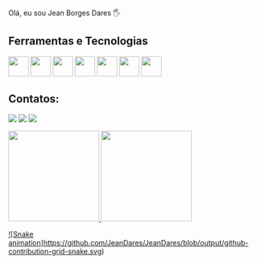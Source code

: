 Olá, eu sou Jean Borges Dares 🖐   


## Ferramentas e Tecnologias

<img src="https://cdn.jsdelivr.net/gh/devicons/devicon/icons/git/git-original.svg" width="40" height="40"/>  <img src="https://cdn.jsdelivr.net/gh/devicons/devicon/icons/react/react-original.svg" width="40" height="40" /> <img src="https://cdn.jsdelivr.net/gh/devicons/devicon/icons/html5/html5-original-wordmark.svg" width="40" height="40" /> <img src="https://cdn.jsdelivr.net/gh/devicons/devicon/icons/css3/css3-original-wordmark.svg" width="40" height="40" /> <img src="https://cdn.jsdelivr.net/gh/devicons/devicon/icons/javascript/javascript-original.svg" width="40" height="40" /> <img src="https://cdn.jsdelivr.net/gh/devicons/devicon/icons/bootstrap/bootstrap-original.svg"  width="40" height="40"  /> <img src="https://cdn.jsdelivr.net/gh/devicons/devicon/icons/azure/azure-original.svg" width="40" height="40"  />

## Contatos:

<div>

<a href="https://www.instagram.com/borges_jean/" target="_blank"><img src="https://img.shields.io/badge/-Instagram-%23E4405F?style=for-the-badge&logo=instagram&logoColor=white" target="_blank"></a> <a href = "mailto:jeanborgesdares@gmail.com"><img src="https://img.shields.io/badge/Gmail-D14836?style=for-the-badge&logo=gmail&logoColor=white" target="_blank"></a>
<a href="https://www.linkedin.com/in/jean-borges-9a0b201b5/" target="_blank"><img src="https://img.shields.io/badge/-LinkedIn-%230077B5?style=for-the-badge&logo=linkedin&logoColor=white" target="_blank"></a>   
</div>

<div>
<a href="https://github.com/JeanDares">
<img height="180em" src="https://github-readme-stats.vercel.app/api/top-langs/?username=JeanDares&layout=compact&langs_count=7&theme=dracula"/>
<img height="180em" src="https://github-readme-stats.vercel.app/api?username=JeanDares&show_icons=true&theme=dracula&include_all_commits=true&count_private=true"/>
</div>

 ![Snake animation]https://github.com/JeanDares/JeanDares/blob/output/github-contribution-grid-snake.svg)
